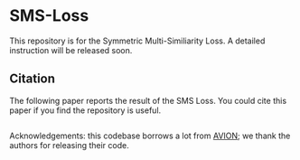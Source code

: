 # SMS-Loss
This repository is for the Symmetric Multi-Similiarity Loss.
A detailed instruction will be released soon.

## Citation
The following paper reports the result of the SMS Loss. You could cite this paper if you find the repository is useful.
```bib
```

Acknowledgements: this codebase borrows a lot from [AVION](https://github.com/zhaoyue-zephyrus/AVION); we thank the authors for releasing their code.
